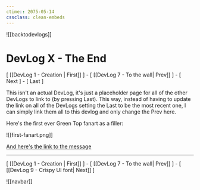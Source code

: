 ```yaml
---
ctime:: 2075-05-14
cssclass: clean-embeds
---
```

![[backtodevlogs]]

# DevLog X - The End

\[ [[DevLog 1 - Creation | First]] \] - \[ [[DevLog 7 - To the wall| Prev]] \] - \[ Next \] - \[ Last \] 


This isn't an actual DevLog, it's just a placeholder page for all of the other DevLogs to link to (by pressing Last). This way, instead of having to update the link on all of the DevLogs setting the Last to be the most recent one, I can simply link them all to this devlog and only change the Prev here.

Here's the first ever Green Top fanart as a filler:

![[first-fanart.png]]

[And here's the link to the message](https://discord.com/channels/994364015738359808/994369887491346452/1202669231867433001)


---

\[ [[DevLog 1 - Creation | First]] \] - \[ [[DevLog 7 - To the wall| Prev]] \] - \[ [[DevLog 9 - Crispy UI font| Next]] \]

![[navbar]]